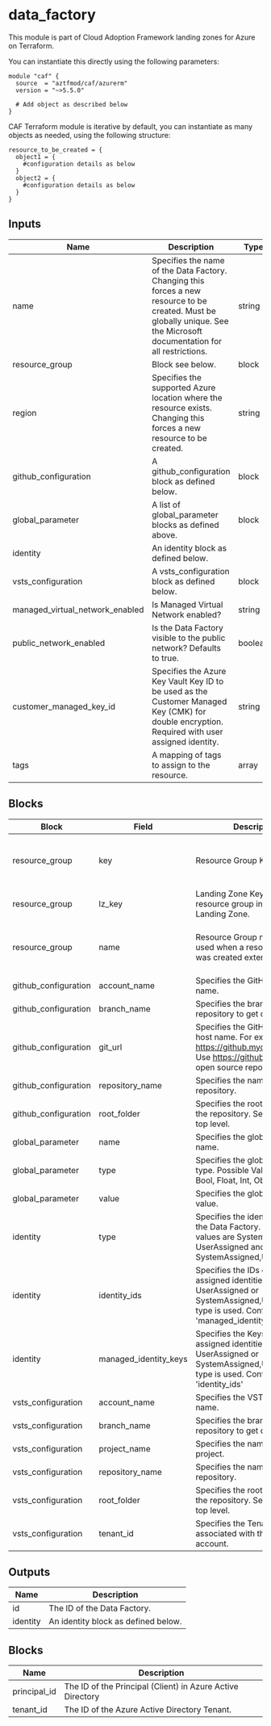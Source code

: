 # data_factory

This module is part of Cloud Adoption Framework landing zones for Azure on Terraform.

You can instantiate this directly using the following parameters:

```hcl
module "caf" {
  source  = "aztfmod/caf/azurerm"
  version = "~>5.5.0"

  # Add object as described below
}
```

CAF Terraform module is iterative by default, you can instantiate as many objects as needed, using the following structure:

```hcl
resource_to_be_created = {
  object1 = {
    #configuration details as below
  }
  object2 = {
    #configuration details as below
  }
}
```


## Inputs
| Name | Description | Type | Default | Required |
|------|-------------|------|---------|:--------:|
| name |Specifies the name of the Data Factory. Changing this forces a new resource to be created. Must be globally unique. See the Microsoft documentation for all restrictions.| string ||yes|
|resource_group |Block see below.| block ||yes|
|region |Specifies the supported Azure location where the resource exists. Changing this forces a new resource to be created.|  string  ||yes|
|github_configuration |A github_configuration block as defined below.| block ||no|
|global_parameter | A list of global_parameter blocks as defined above.| block ||no|
|identity | An identity block as defined below.|||no|
|vsts_configuration | A vsts_configuration block as defined below.| block ||no|
|managed_virtual_network_enabled | Is Managed Virtual Network enabled?| string ||no|
|public_network_enabled | Is the Data Factory visible to the public network? Defaults to true.| boolean | true |no|
|customer_managed_key_id | Specifies the Azure Key Vault Key ID to be used as the Customer Managed Key (CMK) for double encryption. Required with user assigned identity.| string ||no|
|tags | A mapping of tags to assign to the resource.| array ||no|

## Blocks
| Block | Field | Description | Type | Default | Required |
|-------|-------|-------------|------|---------|:--------:|
| resource_group | key | Resource Group Key. | string | |Required when 'name' not defined|
| resource_group | lz_key | Landing Zone Key for a resource group in a different Landing Zone. | string || no |
| resource_group | name | Resource Group name, to be used when a resource group was created externally. | string | | Required when 'key' is not defined. |
|github_configuration|account_name | Specifies the GitHub account name. | string | | yes |
|github_configuration|branch_name |Specifies the branch of the repository to get code from. | string | | yes |
|github_configuration|git_url | Specifies the GitHub Enterprise host name. For example: https://github.mydomain.com. Use https://github.com for open source repositories. | string | | yes |
|github_configuration|repository_name |Specifies the name of the git repository. | string | | yes |
|github_configuration|root_folder | Specifies the root folder within the repository. Set to / for the top level. | string |  | yes |
|global_parameter|name |  Specifies the global parameter name.| string | | yes |
|global_parameter|type |  Specifies the global parameter type. Possible Values are Array, Bool, Float, Int, Object or String. | string | | yes |
|global_parameter| value | Specifies the global parameter value. | string | | yes |
|identity|type |  Specifies the identity type of the Data Factory. Possible values are SystemAssigned, UserAssigned and SystemAssigned,UserAssigned. | string | | yes|
|identity| identity_ids | Specifies the IDs of user assigned identities. Required if UserAssigned or SystemAssigned,UserAssigned type is used. Conflicts with 'managed_identity_keys'| string | | no |
|identity| managed_identity_keys | Specifies the Keys of user assigned identities. Required if UserAssigned or SystemAssigned,UserAssigned type is used. Conflicts with 'identity_ids'| string | | no |
|vsts_configuration|account_name | Specifies the VSTS account name. | string | | yes |
|vsts_configuration| branch_name | Specifies the branch of the repository to get code from. | string | | yes |
|vsts_configuration|project_name | Specifies the name of the VSTS project. | string | | yes |
|vsts_configuration|repository_name | Specifies the name of the git repository. | string | | yes |
|vsts_configuration|root_folder | Specifies the root folder within the repository. Set to / for the top level.| string | | yes |
|vsts_configuration|tenant_id | Specifies the Tenant ID associated with the VSTS account. | string | | yes |

## Outputs
| Name | Description |
|------|-------------|
|id | The ID of the Data Factory.|
|identity | An identity block as defined below.|

## Blocks
| Name | Description |
|------|-------------|
|principal_id | The ID of the Principal (Client) in Azure Active Directory|
|tenant_id | The ID of the Azure Active Directory Tenant.|
